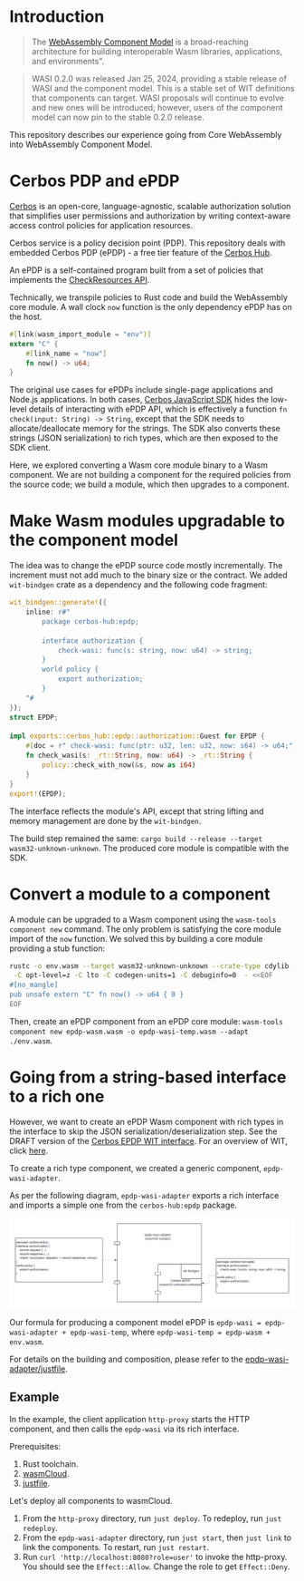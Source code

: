 # Introduction

> The [WebAssembly Component Model](https://component-model.bytecodealliance.org/introduction.html) is a broad-reaching architecture for building interoperable Wasm libraries, applications, and environments".

> WASI 0.2.0 was released Jan 25, 2024, providing a stable release of WASI and the component model. This is a stable set of WIT definitions that components can target. WASI proposals will continue to evolve and new ones will be introduced; however, users of the component model can now pin to the stable 0.2.0 release.

This repository describes our experience going from Core WebAssembly into WebAssembly Component Model.

# Cerbos PDP and ePDP

[Cerbos](https://github.com/cerbos/cerbos) is an open-core, language-agnostic, scalable authorization solution that simplifies user permissions and authorization by writing context-aware access control policies for application resources.

Cerbos service is a policy decision point (PDP). This repository deals with embedded Cerbos PDP (ePDP) - a free tier feature of the [Cerbos Hub](https://hub.cerbos.cloud/).

An ePDP is a self-contained program built from a set of policies that implements the [CheckResources API](https://docs.cerbos.dev/cerbos/latest/api/#check-resources).

Technically, we transpile policies to Rust code and build the WebAssembly core module. A wall clock `now` function is the only dependency ePDP has on the host.
```rust
#[link(wasm_import_module = "env")]
extern "C" {
    #[link_name = "now"]
    fn now() -> u64;
}
```

The original use cases for ePDPs include single-page applications and Node.js applications.
In both cases, [Cerbos JavaScript SDK](https://github.com/cerbos/cerbos-sdk-javascript/blob/main/packages/embedded/README.md) hides the low-level details of interacting with ePDP API, which is effectively a function `fn check(input: String) -> String`, except that the SDK needs to allocate/deallocate memory for the strings.
The SDK also converts these strings (JSON serialization) to rich types, which are then exposed to the SDK client.

Here, we explored converting a Wasm core module binary to a Wasm component. We are not building a component for the required policies from the source code; we build a module, which then upgrades to a component.

# Make Wasm modules upgradable to the component model

The idea was to change the ePDP source code mostly incrementally. The increment must not add much to the binary size or the contract.
We added `wit-bindgen` crate as a dependency and the following code fragment:
```rust
wit_bindgen::generate!({
    inline: r#"
        package cerbos-hub:epdp;

        interface authorization {
            check-wasi: func(s: string, now: u64) -> string;
        }
        world policy {
            export authorization;
        }
    "#
});
struct EPDP;

impl exports::cerbos_hub::epdp::authorization::Guest for EPDP {
    #[doc = r" check-wasi: func(ptr: u32, len: u32, now: s64) -> u64;"]
    fn check_wasi(s: _rt::String, now: u64) -> _rt::String {
        policy::check_with_now(&s, now as i64)
    }
}
export!(EPDP);
```
The interface reflects the module's API, except that string lifting and memory management are done by the `wit-bindgen`.

The build step remained the same: `cargo build --release --target wasm32-unknown-unknown`.
The produced core module is compatible with the SDK. 

# Convert a module to a component

A module can be upgraded to a Wasm component using the `wasm-tools component new` command.
The only problem is satisfying the core module import of the `now` function.
We solved this by building a core module providing a stub function:
```bash
rustc -o env.wasm --target wasm32-unknown-unknown --crate-type cdylib --edition=2021 \
 -C opt-level=z -C lto -C codegen-units=1 -C debuginfo=0  - <<EOF
#[no_mangle]
pub unsafe extern "C" fn now() -> u64 { 0 }
EOF
```

Then, create an ePDP component from an ePDP core module: `wasm-tools component new epdp-wasm.wasm -o epdp-wasi-temp.wasm --adapt ./env.wasm`.

# Going from a string-based interface to a rich one

However, we want to create an ePDP Wasm component with rich types in the interface to skip the JSON serialization/deserialization step. 
See the DRAFT version of the [Cerbos EPDP WIT interface](wit/policy.wit). For an overview of WIT, click [here](https://component-model.bytecodealliance.org/design/wit.html).

To create a rich type component, we created a generic component, `epdp-wasi-adapter`.

As per the following diagram, `epdp-wasi-adapter` exports a rich interface and imports a simple one from the `cerbos-hub:epdp` package.

![Components](Components.png)

Our formula for producing a component model ePDP is `epdp-wasi = epdp-wasi-adapter + epdp-wasi-temp`, where `epdp-wasi-temp = epdp-wasm + env.wasm`.

For details on the building and composition, please refer to the [epdp-wasi-adapter/justfile](epdp-wasi-adapter/justfile).

## Example

In the example, the client application `http-proxy` starts the HTTP component, and then calls the `epdp-wasi` via its rich interface.

Prerequisites:
1. Rust toolchain.
2. [wasmCloud](https://wasmcloud.com/docs/installation).
3. [justfile](https://github.com/casey/just).

Let's deploy all components to wasmCloud.
1. From the `http-proxy` directory, run `just deploy`. To redeploy, run `just redeploy`.
2. From the `epdp-wasi-adapter` directory, run `just start`, then `just link` to link the components. To restart, run `just restart`.
3. Run `curl 'http://localhost:8080?role=user'` to invoke the http-proxy. You should see the `Effect::Allow`. Change the role to get `Effect::Deny`.
